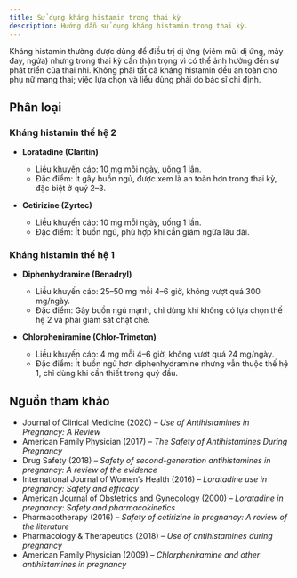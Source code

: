 ```yaml
---
title: Sử dụng kháng histamin trong thai kỳ
description: Hướng dẫn sử dụng kháng histamin trong thai kỳ.
---
```


Kháng histamin thường được dùng để điều trị dị ứng (viêm mũi dị ứng, mày đay, ngứa) nhưng trong thai kỳ cần thận trọng vì có thể ảnh hưởng đến sự phát triển của thai nhi. Không phải tất cả kháng histamin đều an toàn cho phụ nữ mang thai; việc lựa chọn và liều dùng phải do bác sĩ chỉ định.

## Phân loại

### Kháng histamin thế hệ 2

- **Loratadine (Claritin)**

  - Liều khuyến cáo: 10 mg mỗi ngày, uống 1 lần.
  - Đặc điểm: Ít gây buồn ngủ, được xem là an toàn hơn trong thai kỳ, đặc biệt ở quý 2–3.

- **Cetirizine (Zyrtec)**
  - Liều khuyến cáo: 10 mg mỗi ngày, uống 1 lần.
  - Đặc điểm: Ít buồn ngủ, phù hợp khi cần giảm ngứa lâu dài.

### Kháng histamin thế hệ 1

- **Diphenhydramine (Benadryl)**

  - Liều khuyến cáo: 25–50 mg mỗi 4–6 giờ, không vượt quá 300 mg/ngày.
  - Đặc điểm: Gây buồn ngủ mạnh, chỉ dùng khi không có lựa chọn thế hệ 2 và phải giám sát chặt chẽ.

- **Chlorpheniramine (Chlor-Trimeton)**
  - Liều khuyến cáo: 4 mg mỗi 4–6 giờ, không vượt quá 24 mg/ngày.
  - Đặc điểm: Ít buồn ngủ hơn diphenhydramine nhưng vẫn thuộc thế hệ 1, chỉ dùng khi cần thiết trong quý đầu.

## Nguồn tham khảo

- Journal of Clinical Medicine (2020) – _Use of Antihistamines in Pregnancy: A Review_
- American Family Physician (2017) – _The Safety of Antihistamines During Pregnancy_
- Drug Safety (2018) – _Safety of second-generation antihistamines in pregnancy: A review of the evidence_
- International Journal of Women’s Health (2016) – _Loratadine use in pregnancy: Safety and efficacy_
- American Journal of Obstetrics and Gynecology (2000) – _Loratadine in pregnancy: Safety and pharmacokinetics_
- Pharmacotherapy (2016) – _Safety of cetirizine in pregnancy: A review of the literature_
- Pharmacology & Therapeutics (2018) – _Use of antihistamines during pregnancy_
- American Family Physician (2009) – _Chlorpheniramine and other antihistamines in pregnancy_
